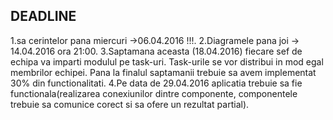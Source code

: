 <h2>DEADLINE</h2>
1.sa cerintelor pana miercuri ->06.04.2016 !!!.
2.Diagramele pana joi -> 14.04.2016 ora 21:00.
3.Saptamana aceasta (18.04.2016) fiecare sef de echipa va imparti modulul pe task-uri. Task-urile se vor distribui in mod egal membrilor echipei. Pana la finalul saptamanii trebuie sa avem implementat 30% din functionalitati.
4.Pe data de 29.04.2016 aplicatia trebuie sa fie functionala(realizarea conexiunilor dintre componente, componentele trebuie sa comunice corect si sa ofere un rezultat partial).
